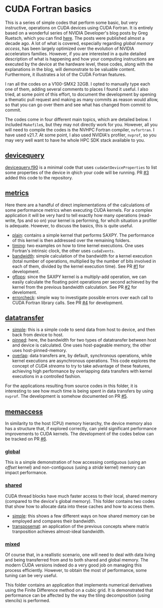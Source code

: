 # CUDA Fortran basics

This is a series of simple codes that perform some basic, but very instructive, operations on CUDA devices using CUDA Fortran. It is entirely based on a wonderful series of NVIDIA Developer's blog posts by Greg Ruetsch, which you can find [here](https://developer.nvidia.com/blog/easy-introduction-cuda-fortran/). The posts were published almost a decade ago. A lot of what is covered, especially regarding *global memory access*, has been largely optimized over the evolution of NVIDIA accelerators families. However, if you are interested in a quite detailed description of what is happening and how your computing instructions are executed by the device at the hardware level, these codes, along with the explanations in the blog, will demonstrate to be valuable content. Furthermore, it illustrates a lot of the CUDA Fortran features. 

I ran all the codes on a V100-SMX2 32GB. I opted to manually type each one of them, adding several comments to places I found it useful. I also tried, at some point of this effort, to document the development by opening a thematic pull request and making as many commits as reason would allow, so that you can go over them and see what has changed from commit to commit.

The codes come in four different main topics, which are detailed below. I included ```Makefile```s, but they may not directly work for you. However, all you will need to compile the codes is the NVHPC Fortran compiler, ```nvfortran```. I have used v21.7. At some point, I also used NVIDIA's profiler, ```nvprof```, so you may very well want to have he whole HPC SDK stack available to you.



## [devicequery](./devicequery)
[devicequery.f90](/devicequery/devicequery.f90) is a minimal code that uses ```cudaGetDeviceProperties``` to list some properties of the device in qhich your code will be running. PR [#3](https://github.com/babreu-ncsa/cudafortran/pull/3) added this code to the repository.

## [metrics](./metrics)
Here there are a handful of direct implementations of the calculations of some performance metrics when executing CUDA kernels. For a complex application it will be very hard to tell exactly how many operations (read-write, fps and so on) your kernel is performing, for whcih situation a profiler is adequate. However, to discuss the basics, this is quite useful.

- [plain](./metrics/plain): contains a simple kernel that performs SAXPY. The performance of this kernel is then addressed over the remaining folders.
- [timing](./metrics/timing): two examples on how to time kernel executions. One uses Fortran's intrinsic clock, the other uses ```cudaEvents```.
- [bandwidth](./metrics/bandwidth): simple calculation of the bandwidth for a kernel execution (total number of operations, multiplied by the number of bits involved in each of them, divided by the kernel execution time). See PR [#1](https://github.com/babreu-ncsa/cudafortran/pull/1) for development.
- [gflops](./metrics/gflops): since the SAXPY kernel is a multiply-add operation, we can easily calculate the floating point operations per second achieved by the kernel from the previous bandwidth calculation. See PR [#2](https://github.com/babreu-ncsa/cudafortran/pull/2) for develoment.
- [errorcheck](./metrics/errorcheck): simple way to investigate possible errors over each call to CUDA Fortran library calls. See PR [#4](https://github.com/babreu-ncsa/cudafortran/pull/4) for development.

## [datatransfer](./datatransfer)
- [simple](./datatransfer/simple): this is a simple code to send data from host to device, and then back from device to host.
- [pinned](./datatransfer/pinned): here, the bandwidth for two types of datatransfer between host and device is calculated. One uses host-pageable memory, the other uses host-pinned-memory.
- [overlap](./datatransfer/overlap): data transfers are, by default, synchronous operations, while kernel executions are asynchronous operations. This code explores the concept of *CUDA streams* to try to take advantage of these features, achieving high performance by overlapping data transfers with kernel executions in a controlled fashion.

For the applications resulting from source codes in this folder, it is interesting to see how much time is being spent in data transfers by using ```nvprof```. The development is somehow documented on PR [#5](https://github.com/babreu-ncsa/cudafortran/pull/5).

## [memaccess](./memaccess)
In similarity to the host (CPU) memory hierarchy, the device memory also has a structure that, if explored correctly, can yield significant performance improvements to CUDA kernels. The development of the codes below can be tracked on PR [#6](https://github.com/babreu-ncsa/cudafortran/pull/6).
### [global](./memaccess/global)
This is a simple demonstration of how accessing contiguous (using an *offset* kernel) and non-contiguous (using a *stride* kernel) memory can impact performance.

### [shared](./memaccess/shared)
CUDA thread blocks have much faster access to their local, shared memory (compared to the device's global memory). This folder contains two codes that show how to allocate data into these caches and how to access them.
- [simple](./memaccess/shared/simple): this shows a few different ways on how shared memory can be employed and compares their bandwidth.
- [transposemat](./memaccess/shared/transposemat): an application of the previous concepts where matrix tranposition achieves almost-ideal bandwidth.

### [mixed](./memaccess/mixed)
Of course that, in a reallistic scenario, one will need to deal with data living and being transferred from and to both shared and global memory. The modern CUDA versions indeed do a very good job on managing this process efficiently. However, to obtain the most of performance, some tuning can be very useful. 

This folder contains an application that implements numerical derivatives using the Finite Difference method on a cubic grid. It is demonstrated that performance can be affected by the way the tiling decomposition (using stencils) is performed.
